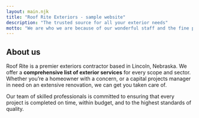 ```yaml
---
layout: main.njk
title: "Roof Rite Exteriors - sample website"
description: "The trusted source for all your exterior needs"
motto: "We are who we are because of our wonderful staff and the fine people we serve. As such, we commit ourselves to the education of our employees, and to a smooth and thorough workflow for all our customers. We're told it shows, too."
---
```


## About us

Roof Rite is a premier exteriors contractor based in Lincoln, Nebraska. We offer a **comprehensive list of exterior services** for every scope and sector. Whether you’re a homeowner with a concern, or a capital projects manager in need on an extensive renovation, we can get you taken care of.

Our team of skilled professionals is committed to ensuring that every project is completed on time, within budget, and to the highest standards of quality.
